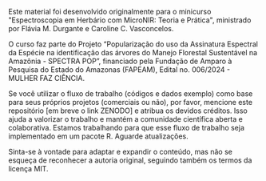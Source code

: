 Este material foi desenvolvido originalmente para o minicurso "Espectroscopia em Herbário com MicroNIR: Teoria e Prática", ministrado por Flávia M. Durgante e Caroline C. Vasconcelos. 

O curso faz parte do Projeto “Popularização do uso da Assinatura Espectral da Espécie na identificação das árvores do Manejo Florestal Sustentável na Amazônia - SPECTRA POP”, financiado pela Fundação de Amparo à Pesquisa do Estado do Amazonas (FAPEAM), Edital no. 006/2024 - MULHER FAZ CIÊNCIA.

Se você utilizar o fluxo de trabalho (códigos e dados exemplo) como base para seus próprios projetos (comerciais ou não), por favor, mencione este repositório [em breve o link ZENODO] e atribua os devidos créditos. Isso ajuda a valorizar o trabalho e mantém a comunidade científica aberta e colaborativa. Estamos trabalhando para que esse fluxo de trabalho seja implementado em um pacote R. Aguarde atualizações.

Sinta-se à vontade para adaptar e expandir o conteúdo, mas não se esqueça de reconhecer a autoria original, seguindo também os termos da licença MIT.
